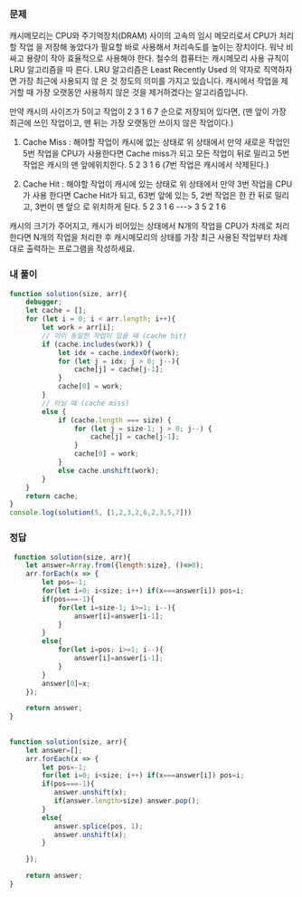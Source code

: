 ### 문제
캐시메모리는 CPU와 주기억장치(DRAM) 사이의 고속의 임시 메모리로서 CPU가 처리할 작업 을 저장해 놓았다가 필요할 바로 사용해서 처리속도를 높이는 장치이다. 워낙 비싸고 용량이 작아 효율적으로 사용해야 한다. 철수의 컴퓨터는 캐시메모리 사용 규칙이 LRU 알고리즘을 따 른다. LRU 알고리즘은 Least Recently Used 의 약자로 직역하자면 가장 최근에 사용되지 않 은 것 정도의 의미를 가지고 있습니다. 캐시에서 작업을 제거할 때 가장 오랫동안 사용하지 않은 것을 제거하겠다는 알고리즘입니다.

만약 캐시의 사이즈가 5이고 작업이 2 3 1 6 7 순으로 저장되어 있다면, (맨 앞이 가장 최근에 쓰인 작업이고, 맨 뒤는 가장 오랫동안 쓰이지 않은 작업이다.)

1) Cache Miss : 해야할 작업이 캐시에 없는 상태로 위 상태에서 만약 새로운 작업인 5번 작업을 CPU가 사용한다면 Cache miss가 되고 모든 작업이 뒤로 밀리고 5번작업은 캐시의 맨
앞에위치한다. 5 2 3 1 6 (7번 작업은 캐시에서 삭제된다.)

2) Cache Hit : 해야할 작업이 캐시에 있는 상태로 위 상태에서 만약 3번 작업을 CPU가 사용
한다면 Cache Hit가 되고, 63번 앞에 있는 5, 2번 작업은 한 칸 뒤로 밀리고, 3번이 맨 앞으
로 위치하게 된다. 5 2 3 1 6 ---> 3 5 2 1 6

캐시의 크기가 주어지고, 캐시가 비어있는 상태에서 N개의 작업을 CPU가 차례로 처리한다면 N개의 작업을 처리한 후 캐시메모리의 상태를 가장 최근 사용된 작업부터 차례대로 출력하는 프로그램을 작성하세요.

### 내 풀이
```js
function solution(size, arr){
    debugger;
    let cache = [];
    for (let i = 0; i < arr.length; i++){
        let work = arr[i];
        // 이미 동일한 작업이 있을 때 (cache hit)
        if (cache.includes(work)) {
            let idx = cache.indexOf(work);
            for (let j = idx; j > 0; j--){
                cache[j] = cache[j-1];
            }
            cache[0] = work;
        }
        // 아닐 때 (cache miss)
        else {
            if (cache.length === size) {
                for (let j = size-1; j > 0; j--) {
                    cache[j] = cache[j-1];
                }
                cache[0] = work;
            }
            else cache.unshift(work);
        }
    }
    return cache;
}
console.log(solution(5, [1,2,3,2,6,2,3,5,7]))
```

### 정답
```js
 function solution(size, arr){
    let answer=Array.from({length:size}, ()=>0);
    arr.forEach(x => {
        let pos=-1;
        for(let i=0; i<size; i++) if(x===answer[i]) pos=i;
        if(pos===-1){
            for(let i=size-1; i>=1; i--){
                answer[i]=answer[i-1];
            }
        }
        else{
            for(let i=pos; i>=1; i--){
                answer[i]=answer[i-1];
            }
        } 
        answer[0]=x;  
    });

    return answer;
}
            
            
function solution(size, arr){
    let answer=[];
    arr.forEach(x => {
        let pos=-1;
        for(let i=0; i<size; i++) if(x===answer[i]) pos=i;
        if(pos===-1){
           answer.unshift(x);
           if(answer.length>size) answer.pop();
        }
        else{
           answer.splice(pos, 1);
           answer.unshift(x);
        } 

    });

    return answer;
}
```
